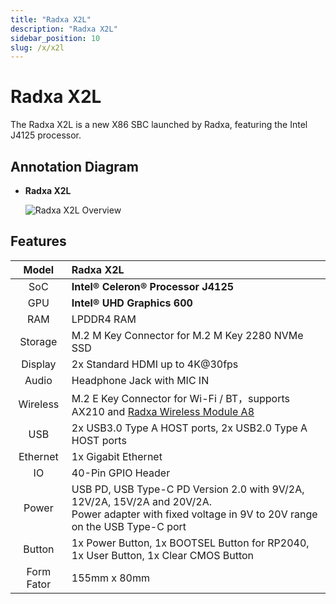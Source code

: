 ```yaml
---
title: "Radxa X2L"
description: "Radxa X2L"
sidebar_position: 10
slug: /x/x2l
---
```


# Radxa X2L

The Radxa X2L is a new X86 SBC launched by Radxa, featuring the Intel J4125 processor.

## Annotation Diagram

- **Radxa X2L**

  ![Radxa X2L Overview](/img/x/x2l/radxa_x2l_ports.webp)

## Features

|    Model   | Radxa X2L                                                                                                                                                     |
| :--------: | :------------------------------------------------------------------------------------------------------------------------------------------------------------ |
|    SoC     | **Intel® Celeron® Processor J4125**                                                                                                                         |
|    GPU     | **Intel® UHD Graphics 600**                                                                                                                                  |
|    RAM     | LPDDR4 RAM                                                                                                                                                    |
|  Storage   | M.2 M Key Connector for M.2 M Key 2280 NVMe SSD                                                                                                               |
|  Display   | 2x Standard HDMI up to 4K@30fps                                                                                                                               |
|   Audio    | Headphone Jack with MIC IN                                                                                                                                    |
|  Wireless  | M.2 E Key Connector for Wi-Fi / BT，supports AX210 and [Radxa Wireless Module A8](/accessories/wireless-a8)                                                   |
|    USB     | 2x USB3.0 Type A HOST ports, 2x USB2.0 Type A HOST ports                                                                                                      |
|  Ethernet  | 1x Gigabit Ethernet                                                                                                                                           |
|     IO     | 40-Pin GPIO Header                                                                                                                                            |
|   Power    | USB PD, USB Type-C PD Version 2.0 with 9V/2A, 12V/2A, 15V/2A and 20V/2A. <br/>Power adapter with fixed voltage in 9V to 20V range on the USB Type-C port<br/> |
|   Button   | 1x Power Button, 1x BOOTSEL Button for RP2040, 1x User Button, 1x Clear CMOS Button                                                                           |
| Form Fator | 155mm x 80mm                                                                                                                                                  |
